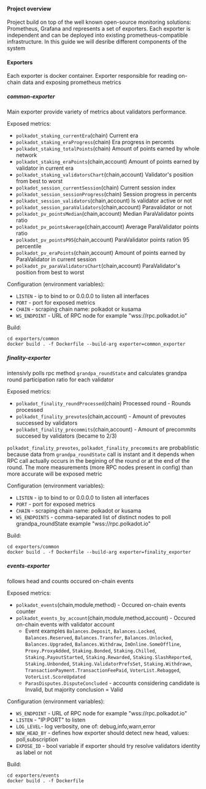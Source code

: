 

#### Project overview

Project build on top of the well known open-source monitoring solutions: Prometheus, Grafana and represents a set of exporters. Each exporter is independent and can be deployed into existing prometheus-compatible infrastructure. In this guide we will desribe different components of the system


#### Exporters

Each exporter is docker container. Exporter responsible for reading on-chain data and exposing prometheus metrics

##### common-exporter

Main exporter provide variety of metrics about validators performance.

Exposed metrics:

* `polkadot_staking_currentEra`(chain) Current era
* `polkadot_staking_eraProgress`(chain) Era progress in percents
* `polkadot_staking_totalPoints`(chain) Amount of points earned by whole network
* `polkadot_staking_eraPoints`(chain,account) Amount of points earned by validator in current era
* `polkadot_staking_validatorsChart`(chain,account) Validator's position from best to worst
* `polkadot_session_currentSession`(chain) Current session index
* `polkadot_session_sessionProgress`(chain) Session progress in percents
* `polkadot_session_validators`(chain,account) Is validator active or not
* `polkadot_session_paraValidators`(chain,account) Paravalidator or not
* `polkadot_pv_pointsMedian`(chain,account) Median ParaValidator points ratio
* `polkadot_pv_pointsAverage`(chain,account) Average ParaValidator points ratio
* `polkadot_pv_pointsP95`(chain,account) ParaValidator points ration 95 percentile
* `polkadot_pv_eraPoints`(chain,account) Amount of points earned by ParaValidator in current session
* `polkadot_pv_paraValidatorsChart`(chain,account) ParaValidator's position from best to worst

Configuration (environment variables):

* `LISTEN` - ip to bind to or 0.0.0.0 to listen all interfaces
* `PORT` - port for exposed metrics
* `CHAIN` - scraping chain name: polkadot or kusama
* `WS_ENDPOINT` - URL of RPC node for example "wss://rpc.polkadot.io"

Build:

```
cd exporters/common
docker build . -f Dockerfile --build-arg exporter=common_exporter
```

##### finality-exporter

intensivly polls rpc method `grandpa_roundState` and calculates grandpa round participation ratio for each validator

Exposed metrics:

* `polkadot_finality_roundProcessed`(chain) Processed round - Rounds processed
* `polkadot_finality_prevotes`(chain,account) - Amount of prevoutes successed by validators
* `polkadot_finality_precommits`(chain,account) - Amount of precommits succesed by validators (became to 2/3)

`polkadot_finality_prevotes`, `polkadot_finality_precommits` are probablistic because data from `grandpa_roundState` call is instant and it depends when RPC call actually occurs in the begining of the round or at the end of the round. The more measurements (more RPC nodes present in config) than more accurate will be exposed metric

Configuration (environment variables):

* `LISTEN` - ip to bind to or 0.0.0.0 to listen all interfaces
* `PORT` - port for exposed metrics
* `CHAIN` - scraping chain name: polkadot or kusama
* `WS_ENDPOINTS` - comma-separated list of distinct nodes to poll grandpa_roundState example "wss://rpc.polkadot.io"

Build:

```
cd exporters/common
docker build . -f Dockerfile --build-arg exporter=finality_exporter
```

##### events-exporter

follows head and counts occured on-chain events 

Exposed metrics:

* `polkadot_events`(chain,module,method) - Occured on-chain events counter
* `polkadot_events_by_account`(chain,module,method,account) - Occured on-chain events with validator account
    * Event examples `Balances.Deposit`, `Balances.Locked`, `Balances.Reserved`, `Balances.Transfer`, `Balances.Unlocked`, `Balances.Upgraded`, `Balances.Withdraw`, `ImOnline.SomeOffline`, `Proxy.ProxyAdded`, `Staking.Bonded`, `Staking.Chilled`, `Staking.PayoutStarted`, `Staking.Rewarded`, `Staking.SlashReported`, `Staking.Unbonded`, `Staking.ValidatorPrefsSet`, `Staking.Withdrawn`, `TransactionPayment.TransactionFeePaid`, `VoterList.Rebagged`, `VoterList.ScoreUpdated`
    * `ParasDisputes.DisputeConcluded` - accounts considering candidate is Invalid, but majority conclusion = Valid

Configuration (environment variables):

* `WS_ENDPOINT` - URL of RPC node for example "wss://rpc.polkadot.io"
* `LISTEN` - "IP:PORT" to listen
* `LOG_LEVEL`- log verbosity, one of: debug,info,warn,error
* `NEW_HEAD_BY` - defines how exporter should detect new head, values: poll,subscription
* `EXPOSE_ID` - bool variable if exporter should try resolve validators identity as label or not

Build:

```
cd exporters/events
docker build . -f Dockerfile
```
